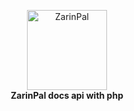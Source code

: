 <p align="center">
    <a href="https://github.com/ejazDevless/ZarinPal-docs-php/">
        <img src="https://docsZarinPal.github.io/assets/logo.png" alt="ZarinPal" width="128">
    </a>
    <br>
    <b>ZarinPal docs api with php</b>
    <br>
</p>
